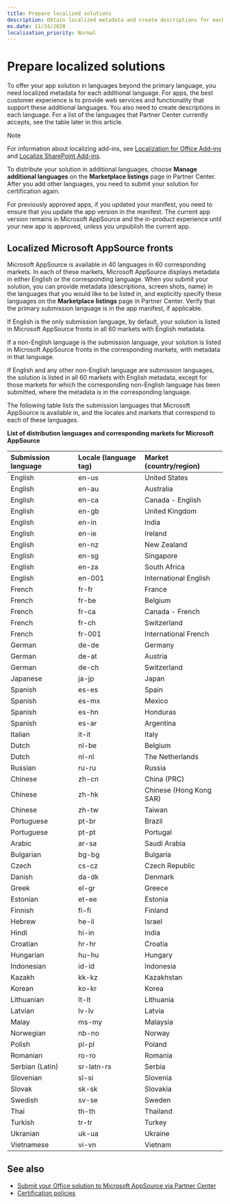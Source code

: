 ```yaml
---
title: Prepare localized solutions
description: Obtain localized metadata and create descriptions for each language beyond the primary language.
ms.date: 11/24/2020
localization_priority: Normal
---
```


# Prepare localized solutions

To offer your app solution in languages beyond the primary language, you need localized metadata for each additional language. For apps, the best customer experience is to provide web services and functionality that support these additional languages. You also need to create descriptions in each language. For a list of the languages that Partner Center currently accepts, see the table later in this article.

> [!NOTE]
> For information about localizing add-ins, see [Localization for Office Add-ins](/office/dev/add-ins/develop/localization) and [Localize SharePoint Add-ins](/sharepoint/dev/sp-add-ins/localize-sharepoint-add-ins). 

To distribute your solution in additional languages, choose **Manage additional languages** on the **Marketplace listings** page in Partner Center. After you add other languages, you need to submit your solution for certification again. 

For previously approved apps, if you updated your manifest, you need to ensure that you update the app version in the manifest. The current app version remains in Microsoft AppSource and the in-product experience until your new app is approved, unless you unpublish the current app. 

## Localized Microsoft AppSource fronts

Microsoft AppSource is available in 40 languages in 60 corresponding markets. In each of these markets, Microsoft AppSource displays metadata in either English or the corresponding language. When you submit your solution, you can provide metadata (descriptions, screen shots, name) in the languages that you would like to be listed in, and explicitly specify these languages on the **Marketplace listings** page in Partner Center. Verify that the primary submission language is in the app manifest, if applicable. 

If English is the only submission language, by default, your solution is listed in Microsoft AppSource fronts in all 60 markets with English metadata. 

If a non-English language is the submission language, your solution is listed in Microsoft AppSource fronts in the corresponding markets, with metadata in that language. 

If English and any other non-English language are submission languages, the solution is listed in all 60 markets with English metadata, except for those markets for which the corresponding non-English language has been submitted, where the metadata is in the corresponding language.

The following table lists the submission languages that Microsoft AppSource is available in, and the locales and markets that correspond to each of these languages. 

**List of distribution languages and corresponding markets for Microsoft AppSource**

|**Submission language**|**Locale (language tag)**|**Market (country/region)**|
|:-----|:-----|:-----|
|English|en-us|United States|
|English|en-au|Australia|
|English|en-ca|Canada - English|
|English|en-gb|United Kingdom|
|English|en-in|India|
|English|en-ie|Ireland|
|English|en-nz|New Zealand|
|English|en-sg|Singapore|
|English|en-za|South Africa|
|English|en-001|International English|
|French|fr-fr|France|
|French|fr-be|Belgium|
|French|fr-ca|Canada - French|
|French|fr-ch|Switzerland|
|French|fr-001|International French|
|German|de-de|Germany|
|German|de-at|Austria|
|German|de-ch|Switzerland|
|Japanese|ja-jp|Japan|
|Spanish|es-es|Spain|
|Spanish|es-mx|Mexico|
|Spanish|es-hn|Honduras|
|Spanish|es-ar|Argentina|
|Italian|it-it|Italy|
|Dutch|nl-be|Belgium|
|Dutch|nl-nl|The Netherlands|
|Russian|ru-ru|Russia|
|Chinese |zh-cn|China (PRC)|
|Chinese |zh-hk|Chinese (Hong Kong SAR)|
|Chinese |zh-tw|Taiwan|
| Portuguese|pt-br|Brazil|
|Portuguese|pt-pt|Portugal|
|Arabic|ar-sa|Saudi Arabia|
|Bulgarian|bg-bg|Bulgaria|
|Czech|cs-cz|Czech Republic|
|Danish|da-dk|Denmark|
|Greek|el-gr|Greece|
|Estonian| et-ee|Estonia|
|Finnish|fi-fi|Finland|
|Hebrew|he-il|Israel|
|Hindi|hi-in|India|
|Croatian|hr-hr|Croatia|
|Hungarian|hu-hu|Hungary|
|Indonesian|id-id|Indonesia|
|Kazakh|kk-kz|Kazakhstan|
|Korean|ko-kr|Korea|
|Lithuanian|lt-lt|Lithuania|
|Latvian|lv-lv|Latvia|
|Malay|ms-my|Malaysia|
|Norwegian|nb-no|Norway|
|Polish|pl-pl|Poland|
|Romanian|ro-ro|Romania|
|Serbian (Latin)|sr-latn-rs|Serbia|
|Slovenian|sl-si|Slovenia|
|Slovak|sk-sk|Slovakia|
|Swedish|sv-se|Sweden|
|Thai|th-th|Thailand|
|Turkish|tr-tr|Turkey|
|Ukranian|uk-ua|Ukraine|
|Vietnamese|vi-vn|Vietnam|

## See also
<a name="bk_addresources"> </a>

- [Submit your Office solution to Microsoft AppSource via Partner Center](use-partner-center-to-submit-to-appsource.md)    
- [Certification policies](/legal/marketplace/certification-policies) 

